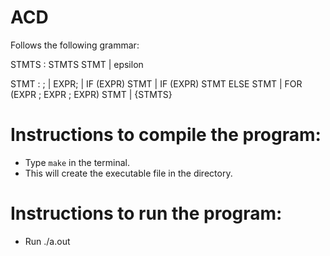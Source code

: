 # ACD
Follows the following grammar:

STMTS   : STMTS STMT
        |   epsilon
	
STMT  	:  ;
	|   EXPR;
	|   IF (EXPR) STMT 
	|   IF (EXPR) STMT ELSE STMT
	|   FOR (EXPR ; EXPR ; EXPR) STMT
	|   {STMTS}


# Instructions to compile the program:

- Type `make` in the terminal.
- This will create the executable file in the directory.

# Instructions to run the program:

- Run ./a.out <testFileName>

